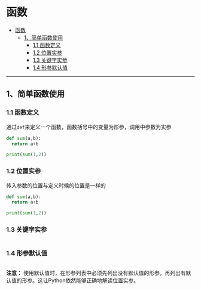 # 函数

<!-- @import "[TOC]" {cmd="toc" depthFrom=1 depthTo=6 orderedList=false} -->

<!-- code_chunk_output -->

- [函数](#函数)
  - [1、简单函数使用](#1-简单函数使用)
    - [1.1 函数定义](#11-函数定义)
    - [1.2 位置实参](#12-位置实参)
    - [1.3 关键字实参](#13-关键字实参)
    - [1.4 形参默认值](#14-形参默认值)

<!-- /code_chunk_output -->

---

## 1、简单函数使用

### 1.1 函数定义

通过`def`来定义一个函数，函数括号中的变量为形参，调用中参数为实参

```python {cmd}
def sum(a,b):
  return a+b

print(sum(1,2))
```

### 1.2 位置实参

传入参数的位置与定义时候的位置是一样的

```python {cmd}
def sum(a,b):
  return a+b

print(sum(1,2))
```

### 1.3 关键字实参

```python {cmd}

```

### 1.4 形参默认值

```python {cmd}

```

**注意：**
使用默认值时，在形参列表中必须先列出没有默认值的形参，再列出有默认值的形参。这让Python依然能够正确地解读位置实参。

```python {cmd}

```

```python {cmd}

```

```python {cmd}

```